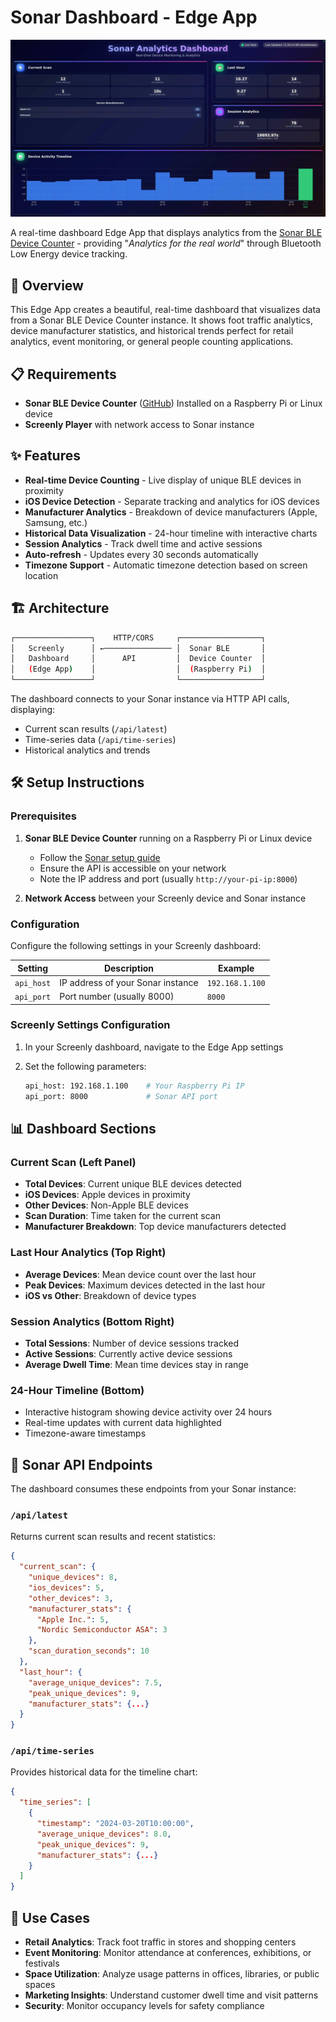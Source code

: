 # Sonar Dashboard - Edge App

![Sonar Dashboard](static/img/sonar-dashboard-preview.jpg)

A real-time dashboard Edge App that displays analytics from the [Sonar BLE Device Counter](https://github.com/Viktopia/sonar) - providing "*Analytics for the real world*" through Bluetooth Low Energy device tracking.

## 🎯 Overview

This Edge App creates a beautiful, real-time dashboard that visualizes data from a Sonar BLE Device Counter instance. It shows foot traffic analytics, device manufacturer statistics, and historical trends perfect for retail analytics, event monitoring, or general people counting applications.

## 📋 Requirements

- **Sonar BLE Device Counter** ([GitHub](https://github.com/Viktopia/sonar)) Installed on a Raspberry Pi or Linux device
- **Screenly Player** with network access to Sonar instance

## ✨ Features

- **Real-time Device Counting** - Live display of unique BLE devices in proximity
- **iOS Device Detection** - Separate tracking and analytics for iOS devices
- **Manufacturer Analytics** - Breakdown of device manufacturers (Apple, Samsung, etc.)
- **Historical Data Visualization** - 24-hour timeline with interactive charts
- **Session Analytics** - Track dwell time and active sessions
- **Auto-refresh** - Updates every 30 seconds automatically
- **Timezone Support** - Automatic timezone detection based on screen location

## 🏗️ Architecture

```bash
┌─────────────────┐    HTTP/CORS     ┌──────────────────┐
│   Screenly      │ ←─────────────── │  Sonar BLE       │
│   Dashboard     │      API         │  Device Counter  │
│   (Edge App)    │                  │  (Raspberry Pi)  │
└─────────────────┘                  └──────────────────┘

```

The dashboard connects to your Sonar instance via HTTP API calls, displaying:
- Current scan results (`/api/latest`)
- Time-series data (`/api/time-series`)
- Historical analytics and trends

## 🛠️ Setup Instructions

### Prerequisites

1. **Sonar BLE Device Counter** running on a Raspberry Pi or Linux device
   - Follow the [Sonar setup guide](https://github.com/Viktoria/sonar)
   - Ensure the API is accessible on your network
   - Note the IP address and port (usually `http://your-pi-ip:8000`)

2. **Network Access** between your Screenly device and Sonar instance

### Configuration

Configure the following settings in your Screenly dashboard:

| Setting | Description | Example |
|---------|-------------|---------|
| `api_host` | IP address of your Sonar instance | `192.168.1.100` |
| `api_port` | Port number (usually 8000) | `8000` |

### Screenly Settings Configuration

1. In your Screenly dashboard, navigate to the Edge App settings
2. Set the following parameters:

   ```bash
   api_host: 192.168.1.100    # Your Raspberry Pi IP
   api_port: 8000             # Sonar API port
   ```

## 📊 Dashboard Sections

### Current Scan (Left Panel)
- **Total Devices**: Current unique BLE devices detected
- **iOS Devices**: Apple devices in proximity
- **Other Devices**: Non-Apple BLE devices
- **Scan Duration**: Time taken for the current scan
- **Manufacturer Breakdown**: Top device manufacturers detected

### Last Hour Analytics (Top Right)
- **Average Devices**: Mean device count over the last hour
- **Peak Devices**: Maximum devices detected in the last hour
- **iOS vs Other**: Breakdown of device types

### Session Analytics (Bottom Right)
- **Total Sessions**: Number of device sessions tracked
- **Active Sessions**: Currently active device sessions
- **Average Dwell Time**: Mean time devices stay in range

### 24-Hour Timeline (Bottom)
- Interactive histogram showing device activity over 24 hours
- Real-time updates with current data highlighted
- Timezone-aware timestamps

## 🔧 Sonar API Endpoints

The dashboard consumes these endpoints from your Sonar instance:

### `/api/latest`
Returns current scan results and recent statistics:
```json
{
  "current_scan": {
    "unique_devices": 8,
    "ios_devices": 5,
    "other_devices": 3,
    "manufacturer_stats": {
      "Apple Inc.": 5,
      "Nordic Semiconductor ASA": 3
    },
    "scan_duration_seconds": 10
  },
  "last_hour": {
    "average_unique_devices": 7.5,
    "peak_unique_devices": 9,
    "manufacturer_stats": {...}
  }
}
```

### `/api/time-series`
Provides historical data for the timeline chart:
```json
{
  "time_series": [
    {
      "timestamp": "2024-03-20T10:00:00",
      "average_unique_devices": 8.0,
      "peak_unique_devices": 9,
      "manufacturer_stats": {...}
    }
  ]
}
```

## 🚀 Use Cases

- **Retail Analytics**: Track foot traffic in stores and shopping centers
- **Event Monitoring**: Monitor attendance at conferences, exhibitions, or festivals
- **Space Utilization**: Analyze usage patterns in offices, libraries, or public spaces
- **Marketing Insights**: Understand customer dwell time and visit patterns
- **Security**: Monitor occupancy levels for safety compliance


